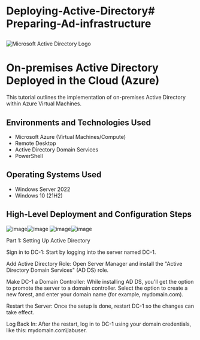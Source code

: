 # Deploying-Active-Directory# Preparing-Ad-infrastructure<p align="center">
<img src="https://i.imgur.com/pU5A58S.png" alt="Microsoft Active Directory Logo"/>
</p>

<h1>On-premises Active Directory Deployed in the Cloud (Azure)</h1>
This tutorial outlines the implementation of on-premises Active Directory within Azure Virtual Machines.<br />


<h2>Environments and Technologies Used</h2>

- Microsoft Azure (Virtual Machines/Compute)
- Remote Desktop
- Active Directory Domain Services
- PowerShell

<h2>Operating Systems Used </h2>

- Windows Server 2022
- Windows 10 (21H2)

<h2>High-Level Deployment and Configuration Steps</h2>





![image](https://github.com/user-attachments/assets/4e380727-eeb1-4f19-98bb-0371a6c7c319)![image](https://github.com/user-attachments/assets/1ab8c11c-46f9-4cb6-bd70-56a25ddaa89f)
![image](https://github.com/user-attachments/assets/0f113cad-3218-4efc-b8dc-4566ff03d893)![image](https://github.com/user-attachments/assets/8c441ade-0e6e-4ce6-bf54-1b83c5dab66e)








Part 1: Setting Up Active Directory

Sign in to DC-1: Start by logging into the server named DC-1.

Add Active Directory Role: Open Server Manager and install the "Active Directory Domain Services" (AD DS) role.

Make DC-1 a Domain Controller:
While installing AD DS, you'll get the option to promote the server to a domain controller. Select the option to create a new forest, and enter your domain name (for example, mydomain.com).

Restart the Server: Once the setup is done, restart DC-1 so the changes can take effect.

Log Back In: After the restart, log in to DC-1 using your domain credentials, like this: mydomain.com\labuser.

